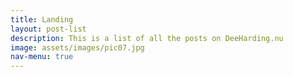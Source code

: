 ```yaml
---
title: Landing
layout: post-list
description: This is a list of all the posts on DeeHarding.nu
image: assets/images/pic07.jpg
nav-menu: true
---
```

